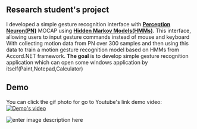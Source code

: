 ## Research student's project
I developed a simple gesture recognition interface with **[Perception Neuron(PN)](https://neuronmocap.com/)** MOCAP using **[Hidden Markov Models(HMMs)](https://www.codeproject.com/Articles/541428/Sequence-Classifiers-in-Csharp-Part-I-Hidden-Marko)**. 
This interface,  allowing users to input gesture commands instead of mouse and keyboard
With collecting motion data from PN over 300 samples and then using this data to train a motion gesture recognition model based on HMMs from Accord.NET framework. 
**The goal** is to develop simple gesture recognition application which can open some windows application by itself(Paint,Notepad,Calculator)

## Demo
You can click the gif photo for go to Youtube's link demo video:
[![Demo's video](https://j.gifs.com/6RjOwl.gif)](https://youtu.be/gbbDc0Ld8qg)


![enter image description here](https://lh3.googleusercontent.com/ZgTzXK7n3zSpWsLAAIIgckbLGELSp8fgef2FA4Dw2fsSVBXwhL0qxctrWUM79gMvY18Q7PfYTEIkMw "Gesture recognition based on Hidden Markov Models using Perception NEURON")
